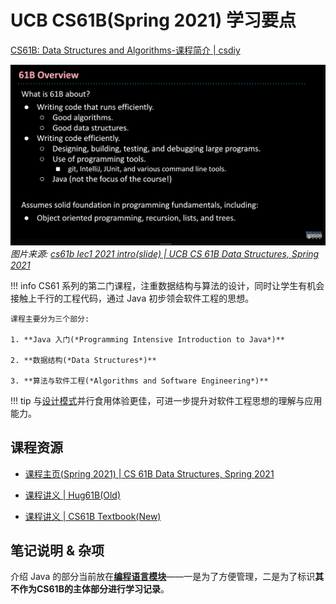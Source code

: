 # UCB CS61B(Spring 2021) 学习要点

[CS61B: Data Structures and Algorithms-课程简介 | csdiy](https://csdiy.wiki/%E6%95%B0%E6%8D%AE%E7%BB%93%E6%9E%84%E4%B8%8E%E7%AE%97%E6%B3%95/CS61B/)

![UCB CS61B Overview](../../assets/dsa.assets/cs61b/cs61b_overview.png)
*图片来源: [cs61b lec1 2021 intro(slide) | UCB CS 61B Data Structures, Spring 2021](https://docs.google.com/presentation/d/1cMb1ojgb5_g5GMPCKLwOrCZeB-tYd86eOy6ALrrt7zQ/edit?slide=id.g395d4eef0_06#slide=id.g395d4eef0_06)*

!!! info
    CS61 系列的第二门课程，注重数据结构与算法的设计，同时让学生有机会接触上千行的工程代码，通过 Java 初步领会软件工程的思想。

    课程主要分为三个部分:

    1. **Java 入门(*Programming Intensive Introduction to Java*)**

    2. **数据结构(*Data Structures*)**

    3. **算法与软件工程(*Algorithms and Software Engineering*)**

!!! tip
    与[设计模式](https://zh.z-library.sk/book/25052620/9ba3f8/%E5%A4%A7%E8%AF%9D%E8%AE%BE%E8%AE%A1%E6%A8%A1%E5%BC%8Fjava%E6%BA%A2%E5%BD%A9%E5%8A%A0%E5%BC%BA%E7%89%88.html)并行食用体验更佳，可进一步提升对软件工程思想的理解与应用能力。

## 课程资源

- [课程主页(Spring 2021) | CS 61B Data Structures, Spring 2021](https://sp21.datastructur.es/index.html)

- [课程讲义 | Hug61B(Old)](https://joshhug.gitbooks.io/hug61b/content/chap1/chap11.html)

- [课程讲义 | CS61B Textbook(New)](https://cs61b-2.gitbook.io/cs61b-textbook/1.-introduction)

## 笔记说明 & 杂项

介绍 Java 的部分当前放在[**编程语言模块**](https://wiki.virtualguard101.com/notes/language/java/index.md)——一是为了方便管理，二是为了标识**其不作为CS61B的主体部分进行学习记录**。

<!-- <div style="text-align: center">
    🚧前方施工中🚧
</div> -->
